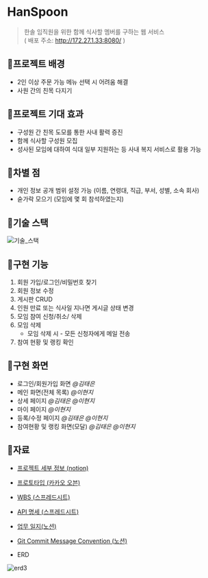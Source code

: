 # HanSpoon

> 한솔 임직원을 위한 함께 식사할 멤버를 구하는 웹 서비스  
> ( 배포 주소: http://172.27.1.33:8080/ )
  
## 📌프로젝트 배경

- 2인 이상 주문 가능 메뉴 선택 시 어려움 해결
- 사원 간의 친목 다지기  

## 📌프로젝트 기대 효과

- 구성원 간 친목 도모를 통한 사내 활력 증진
- 함께 식사할 구성원 모집
- 성사된 모임에 대하여 식대 일부 지원하는 등 사내 복지 서비스로 활용 가능

## 📌차별 점

- 개인 정보 공개 범위 설정 가능 (이름, 연령대, 직급, 부서, 성별, 소속 회사)
- 숟가락 모으기 (모임에 몇 회 참석하였는지)

## 📌기술 스택

![기술_스택](/uploads/cbfa053382616cbcaa0ac4f1d29316dc/기술_스택.PNG)

## 📌구현 기능

1. 회원 가입/로그인/비밀번호 찾기
2. 회원 정보 수정
3. 게시판 CRUD
4. 인원 만료 또는 식사일 지나면 게시글 상태 변경
5. 모임 참여 신청/취소/ 삭제
6. 모임 삭제
    - 모임 삭제 시 - 모든 신청자에게 메일 전송
7. 참여 현황 및 랭킹 확인

## 📌구현 화면

- 로그인/회원가입 화면 *@김태은*
- 메인 화면(전체 목록) *@이현지*
- 상세 페이지 *@김태은 @이현지*
- 마이 페이지 *@이현지*
- 등록/수정 페이지 *@김태은 @이현지*
- 참여현황 및 랭킹 화면(모달) *@김태은 @이현지*

## 📌자료

- [프로젝트 세부 정보 (notion)](https://www.notion.so/4d9088a8da414d4ab8f6225d3e55be18)

- [프로토타입 (카카오 오븐)](https://ovenapp.io/view/Zz27B6TVt18BNWpqnJi0XR4NfvJogMnE/)

- [WBS (스프레드시트)](https://docs.google.com/spreadsheets/d/1X0EKgVEjBqoFMm54vrsC8frt5eyryRRWc9dAod6J7Fw/edit#gid=0)

- [API 명세 (스프레드시트)](https://docs.google.com/spreadsheets/d/1bzWlAYT6EyjsIeQWLID8JLNtD7tm5I674uS4Ry2QLEE/edit#gid=1591557038)

- [업무 일지(노션)](https://www.notion.so/2aec221978074d85bc03653127fa03aa)

- [Git Commit Message Convention (노션)](https://www.notion.so/Git-Commit-Message-Convention-c77bb14faec64aae9b3d20d14868c651)

-  ERD

![erd3](/uploads/17804c9ed7fcfb91aa367024ceb03a37/erd3.PNG)
